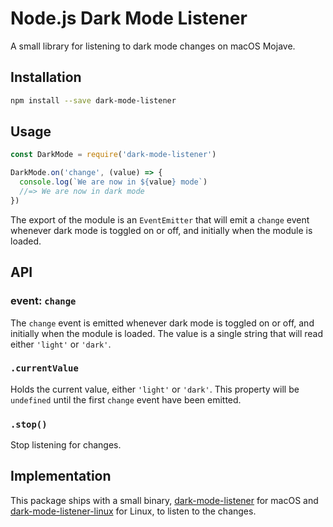 # Node.js Dark Mode Listener

A small library for listening to dark mode changes on macOS Mojave.

## Installation

```sh
npm install --save dark-mode-listener
```

## Usage

```js
const DarkMode = require('dark-mode-listener')

DarkMode.on('change', (value) => {
  console.log(`We are now in ${value} mode`)
  //=> We are now in dark mode
})
```

The export of the module is an `EventEmitter` that will emit a `change` event whenever dark mode is toggled on or off, and initially when the module is loaded.

## API

### event: `change`

The `change` event is emitted whenever dark mode is toggled on or off, and initially when the module is loaded. The value is a single string that will read either `'light'` or `'dark'`.

### `.currentValue`

Holds the current value, either `'light'` or `'dark'`. This property will be `undefined` until the first `change` event have been emitted.

### `.stop()`

Stop listening for changes.

## Implementation

This package ships with a small binary, [dark-mode-listener](https://github.com/LinusU/DarkModeListener) for macOS and [dark-mode-listener-linux](https://github.com/rockon999/dark-mode-listener-linux) for Linux, to listen to the changes.
